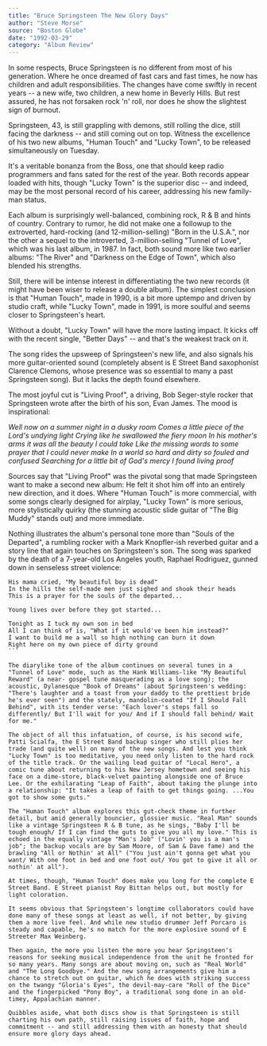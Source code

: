 ```yaml
---
title: "Bruce Springsteen The New Glory Days"
author: "Steve Morse"
source: "Boston Globe"
date: "1992-03-29"
category: "Album Review"
---
```


In some respects, Bruce Springsteen is no different from most of his generation. Where he once dreamed of fast cars and fast times, he now has children and adult responsibilities. The changes have come swiftly in recent years -- a new wife, two children, a new home in Beverly Hills. But rest assured, he has not forsaken rock 'n' roll, nor does he show the slightest sign of burnout.

Springsteen, 43, is still grappling with demons, still rolling the dice, still facing the darkness -- and still coming out on top. Witness the excellence of his two new albums, "Human Touch" and "Lucky Town", to be released simultaneously on Tuesday.

It's a veritable bonanza from the Boss, one that should keep radio programmers and fans sated for the rest of the year. Both records appear loaded with hits, though "Lucky Town" is the superior disc -- and indeed, may be the most personal record of his career, addressing his new family-man status.

Each album is surprisingly well-balanced, combining rock, R & B and hints of country. Contrary to rumor, he did not make one a followup to the extroverted, hard-rocking (and 12-million-selling) "Born in the U.S.A.", nor the other a sequel to the introverted, 3-million-selling "Tunnel of Love", which was his last album, in 1987. In fact, both sound more like two earlier albums: "The River" and "Darkness on the Edge of Town", which also blended his strengths.

Still, there will be intense interest in differentiating the two new records (it might have been wiser to release a double album). The simplest conclusion is that "Human Touch", made in 1990, is a bit more uptempo and driven by studio craft, while "Lucky Town", made in 1991, is more soulful and seems closer to Springsteen's heart.

Without a doubt, "Lucky Town" will have the more lasting impact. It kicks off with the recent single, "Better Days" -- and that's the weakest track on it.

The song rides the upsweep of Springsteen's new life, and also signals his more guitar-oriented sound (completely absent is E Street Band saxophonist Clarence Clemons, whose presence was so essential to many a past Springsteen song). But it lacks the depth found elsewhere.

The most joyful cut is "Living Proof", a driving, Bob Seger-style rocker that Springsteen wrote after the birth of his son, Evan James. The mood is inspirational:

_Well now on a summer night in a dusky room Comes a little piece of the Lord's undying light Crying like he swallowed the fiery moon In his mother's arms it was all the beauty I could take Like the missing words to some prayer that I could never make In a world so hard and dirty so fouled and confused Searching for a little bit of God's mercy I found living proof_

Sources say that "Living Proof" was the pivotal song that made Springsteen want to make a second new album: He felt it shot him off into an entirely new direction, and it does. Where "Human Touch" is more commercial, with some songs clearly designed for airplay, "Lucky Town" is more serious, more stylistically quirky (the stunning acoustic slide guitar of "The Big Muddy" stands out) and more immediate.

Nothing illustrates the album's personal tone more than "Souls of the Departed", a rumbling rocker with a Mark Knopfler-ish reverbed guitar and a story line that again touches on Springsteen's son. The song was sparked by the death of a 7-year-old Los Angeles youth, Raphael Rodriguez, gunned down in senseless street violence:

````
His mama cried, "My beautiful boy is dead"
In the hills the self-made men just sighed and shook their heads
This is a prayer for the souls of the departed...

Young lives over before they got started...

Tonight as I tuck my own son in bed
All I can think of is, "What if it would've been him instead?"
I want to build me a wall so high nothing can burn it down
Right here on my own piece of dirty ground
```

The diarylike tone of the album continues on several tunes in a "Tunnel of Love" mode, such as the Hank Williams-like "My Beautiful Reward" (a near- gospel tune masquerading as a love song); the acoustic, Dylanesque "Book of Dreams" (about Springsteen's wedding: "There's laughter and a toast from your daddy to the prettiest bride he's ever seen") and the stately, mandolin-coated "If I Should Fall Behind", with its tender verse: "Each lover's steps fall so differently/ But I'll wait for you/ And if I should fall behind/ Wait for me."

The object of all this infatuation, of course, is his second wife, Patti Scialfa, the E Street Band backup singer who still plies her trade (and quite well) on many of the new songs. And lest you think "Lucky Town" is too meditative, you need only listen to the hard rock of the title track. Or the wailing lead guitar of "Local Hero", a comic tune about returning to his New Jersey hometown and seeing his face on a dime-store, black-velvet painting alongside one of Bruce Lee. Or the exhilarating "Leap of Faith", about taking the plunge into a relationship: "It takes a leap of faith to get things going. ...You got to show some guts."

The "Human Touch" album explores this gut-check theme in further detail, but amid generally bouncier, glossier music. "Real Man" sounds like a vintage Springsteen R & B tune, as he sings, "Baby I'll be tough enough/ If I can find the guts to give you all my love." This is echoed in the equally vintage "Man's Job" ("Lovin' you is a man's job"; the backup vocals are by Sam Moore, of Sam & Dave fame) and the brawling "All or Nothin' at All" ("You just ain't gonna get what you want/ With one foot in bed and one foot out/ You got to give it all or nothin' at all").

At times, though, "Human Touch" does make you long for the complete E Street Band. E Street pianist Roy Bittan helps out, but mostly for light coloration.

It seems obvious that Springsteen's longtime collaborators could have done many of these songs at least as well, if not better, by giving them a more live feel. And while new studio drummer Jeff Porcaro is steady and capable, he's no match for the more explosive sound of E Streeter Max Weinberg.

Then again, the more you listen the more you hear Springsteen's reasons for seeking musical independence from the unit he fronted for so many years. Many songs are about moving on, such as "Real World" and "The Long Goodbye." And the new song arrangements give him a chance to stretch out on guitar, which he does with striking success on the twangy "Gloria's Eyes", the devil-may-care "Roll of the Dice" and the fingerpicked "Pony Boy", a traditional song done in an old- timey, Appalachian manner.

Quibbles aside, what both discs show is that Springsteen is still charting his own path, still raising issues of faith, hope and commitment -- and still addressing them with an honesty that should ensure more glory days ahead.

````
